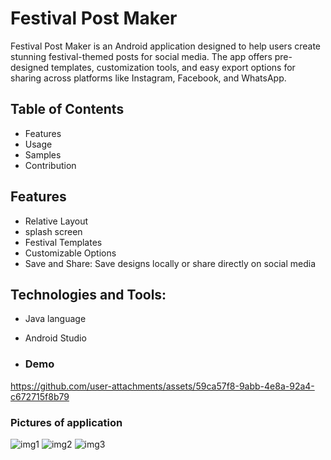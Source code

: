 # Festival Post Maker

Festival Post Maker is an Android application designed to help users create stunning festival-themed posts for social media. The app offers pre-designed templates, customization tools, and easy export options for sharing across platforms like Instagram, Facebook, and WhatsApp.

## Table of Contents
- Features
- Usage
- Samples
- Contribution

## Features
- Relative Layout
- splash screen
- Festival Templates
- Customizable Options
- Save and Share: Save designs locally or share directly on social media

## Technologies and Tools:
- Java language
- Android Studio

- ### Demo

https://github.com/user-attachments/assets/59ca57f8-9abb-4e8a-92a4-c672715f8b79

### Pictures of application 


![img1](https://github.com/user-attachments/assets/b88a4eb4-2fa4-4a01-88b7-34fbd77d0120)
![img2](https://github.com/user-attachments/assets/a725cf2b-7615-4651-ad9b-296c0b6e2114)
![img3](https://github.com/user-attachments/assets/023ac6d2-03a3-4df6-b107-3d3c6b7d306c)
